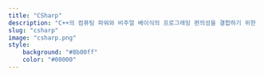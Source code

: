 ```yaml
---
title: "CSharp"
description: "C++의 컴퓨팅 파워와 비주얼 베이식의 프로그래밍 편의성을 결합하기 위한 목적으로 마이크로소프트사에서 개발한 객체지향 프로그래밍 언어."
slug: "csharp"
image: "csharp.png"
style:
    background: "#8b00ff"
    color: "#00000"
---
```

